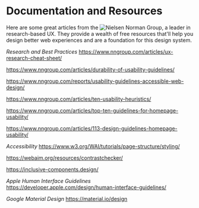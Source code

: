 # Documentation and Resources

Here are some great articles from the ![Nielsen Norman Group](https://www.nngroup.com/), a leader in research-based UX. They provide a wealth of free resources that'll help you design better web experiences and are a foundation for this design system.

*Research and Best Practices*
https://www.nngroup.com/articles/ux-research-cheat-sheet/

https://www.nngroup.com/articles/durability-of-usability-guidelines/

https://www.nngroup.com/reports/usability-guidelines-accessible-web-design/

https://www.nngroup.com/articles/ten-usability-heuristics/

https://www.nngroup.com/articles/top-ten-guidelines-for-homepage-usability/

https://www.nngroup.com/articles/113-design-guidelines-homepage-usability/

*Accessibility*
https://www.w3.org/WAI/tutorials/page-structure/styling/

https://webaim.org/resources/contrastchecker/

https://inclusive-components.design/

*Apple Human Interface Guidelines*
https://developer.apple.com/design/human-interface-guidelines/

*Google Material Design*
https://material.io/design
